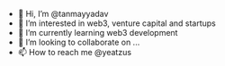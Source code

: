 - 👋 Hi, I’m @tanmayyadav
- 👀 I’m interested in web3, venture capital and startups
- 🌱 I’m currently learning web3 development
- 💞️ I’m looking to collaborate on ...
- 📫 How to reach me @yeatzus

<!---
tanmayyadav/tanmayyadav is a ✨ special ✨ repository because its `README.md` (this file) appears on your GitHub profile.
You can click the Preview link to take a look at your changes.
--->
